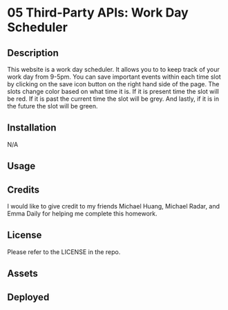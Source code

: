 # 05 Third-Party APIs: Work Day Scheduler

## Description

This website is a work day scheduler. It allows you to to keep track of your work day from 9-5pm. You can save important events within each time slot by clicking on the save icon button on the right hand side of the page. The slots change color based on what time it is. If it is present time the slot will be red. If it is past the current time the slot will be grey. And lastly, if it is in the future the slot will be green. 
## Installation

N/A

## Usage

## Credits

I would like to give credit to my friends Michael Huang, Michael Radar, and Emma Daily for helping me complete this homework.  

## License

Please refer to the LICENSE in the repo.

## Assets


## Deployed



